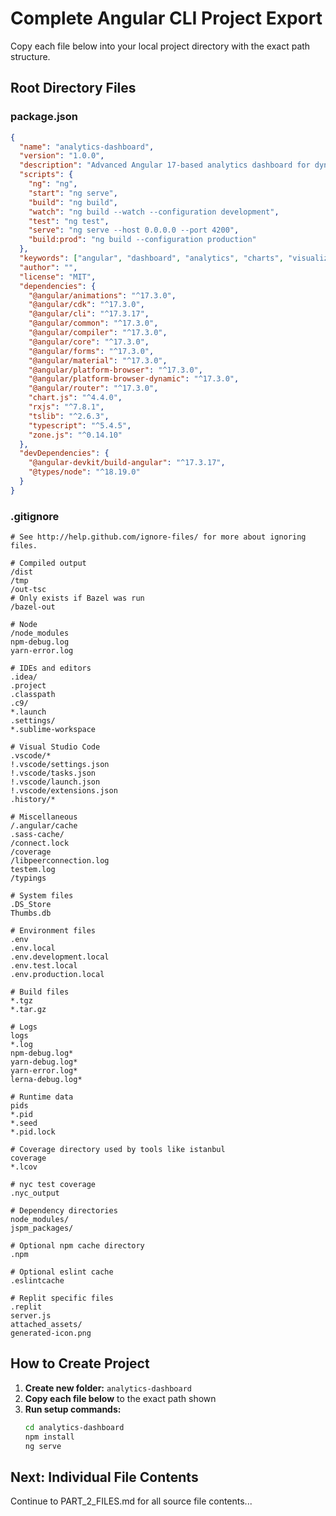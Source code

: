 # Complete Angular CLI Project Export

Copy each file below into your local project directory with the exact path structure.

## Root Directory Files

### package.json
```json
{
  "name": "analytics-dashboard",
  "version": "1.0.0",
  "description": "Advanced Angular 17-based analytics dashboard for dynamic and interactive data visualization",
  "scripts": {
    "ng": "ng",
    "start": "ng serve",
    "build": "ng build",
    "watch": "ng build --watch --configuration development",
    "test": "ng test",
    "serve": "ng serve --host 0.0.0.0 --port 4200",
    "build:prod": "ng build --configuration production"
  },
  "keywords": ["angular", "dashboard", "analytics", "charts", "visualization"],
  "author": "",
  "license": "MIT",
  "dependencies": {
    "@angular/animations": "^17.3.0",
    "@angular/cdk": "^17.3.0",
    "@angular/cli": "^17.3.17",
    "@angular/common": "^17.3.0",
    "@angular/compiler": "^17.3.0",
    "@angular/core": "^17.3.0",
    "@angular/forms": "^17.3.0",
    "@angular/material": "^17.3.0",
    "@angular/platform-browser": "^17.3.0",
    "@angular/platform-browser-dynamic": "^17.3.0",
    "@angular/router": "^17.3.0",
    "chart.js": "^4.4.0",
    "rxjs": "^7.8.1",
    "tslib": "^2.6.3",
    "typescript": "^5.4.5",
    "zone.js": "^0.14.10"
  },
  "devDependencies": {
    "@angular-devkit/build-angular": "^17.3.17",
    "@types/node": "^18.19.0"
  }
}
```

### .gitignore
```
# See http://help.github.com/ignore-files/ for more about ignoring files.

# Compiled output
/dist
/tmp
/out-tsc
# Only exists if Bazel was run
/bazel-out

# Node
/node_modules
npm-debug.log
yarn-error.log

# IDEs and editors
.idea/
.project
.classpath
.c9/
*.launch
.settings/
*.sublime-workspace

# Visual Studio Code
.vscode/*
!.vscode/settings.json
!.vscode/tasks.json
!.vscode/launch.json
!.vscode/extensions.json
.history/*

# Miscellaneous
/.angular/cache
.sass-cache/
/connect.lock
/coverage
/libpeerconnection.log
testem.log
/typings

# System files
.DS_Store
Thumbs.db

# Environment files
.env
.env.local
.env.development.local
.env.test.local
.env.production.local

# Build files
*.tgz
*.tar.gz

# Logs
logs
*.log
npm-debug.log*
yarn-debug.log*
yarn-error.log*
lerna-debug.log*

# Runtime data
pids
*.pid
*.seed
*.pid.lock

# Coverage directory used by tools like istanbul
coverage
*.lcov

# nyc test coverage
.nyc_output

# Dependency directories
node_modules/
jspm_packages/

# Optional npm cache directory
.npm

# Optional eslint cache
.eslintcache

# Replit specific files
.replit
server.js
attached_assets/
generated-icon.png
```

## How to Create Project

1. **Create new folder:** `analytics-dashboard`
2. **Copy each file below** to the exact path shown
3. **Run setup commands:**
   ```bash
   cd analytics-dashboard
   npm install
   ng serve
   ```

## Next: Individual File Contents

Continue to PART_2_FILES.md for all source file contents...